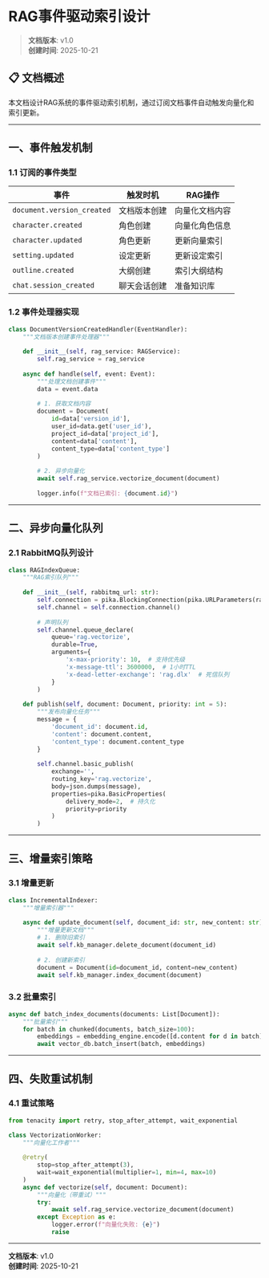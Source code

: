 # RAG事件驱动索引设计

> **文档版本**: v1.0  
> **创建时间**: 2025-10-21

## 📋 文档概述

本文档设计RAG系统的事件驱动索引机制，通过订阅文档事件自动触发向量化和索引更新。

---

## 一、事件触发机制

### 1.1 订阅的事件类型

| 事件 | 触发时机 | RAG操作 |
|------|---------|---------|
| `document.version_created` | 文档版本创建 | 向量化文档内容 |
| `character.created` | 角色创建 | 向量化角色信息 |
| `character.updated` | 角色更新 | 更新向量索引 |
| `setting.updated` | 设定更新 | 更新设定索引 |
| `outline.created` | 大纲创建 | 索引大纲结构 |
| `chat.session_created` | 聊天会话创建 | 准备知识库 |

### 1.2 事件处理器实现

```python
class DocumentVersionCreatedHandler(EventHandler):
    """文档版本创建事件处理器"""
    
    def __init__(self, rag_service: RAGService):
        self.rag_service = rag_service
    
    async def handle(self, event: Event):
        """处理文档创建事件"""
        data = event.data
        
        # 1. 获取文档内容
        document = Document(
            id=data['version_id'],
            user_id=data.get('user_id'),
            project_id=data['project_id'],
            content=data['content'],
            content_type=data['content_type']
        )
        
        # 2. 异步向量化
        await self.rag_service.vectorize_document(document)
        
        logger.info(f"文档已索引: {document.id}")
```

---

## 二、异步向量化队列

### 2.1 RabbitMQ队列设计

```python
class RAGIndexQueue:
    """RAG索引队列"""
    
    def __init__(self, rabbitmq_url: str):
        self.connection = pika.BlockingConnection(pika.URLParameters(rabbitmq_url))
        self.channel = self.connection.channel()
        
        # 声明队列
        self.channel.queue_declare(
            queue='rag.vectorize',
            durable=True,
            arguments={
                'x-max-priority': 10,  # 支持优先级
                'x-message-ttl': 3600000,  # 1小时TTL
                'x-dead-letter-exchange': 'rag.dlx'  # 死信队列
            }
        )
    
    def publish(self, document: Document, priority: int = 5):
        """发布向量化任务"""
        message = {
            'document_id': document.id,
            'content': document.content,
            'content_type': document.content_type
        }
        
        self.channel.basic_publish(
            exchange='',
            routing_key='rag.vectorize',
            body=json.dumps(message),
            properties=pika.BasicProperties(
                delivery_mode=2,  # 持久化
                priority=priority
            )
        )
```

---

## 三、增量索引策略

### 3.1 增量更新

```python
class IncrementalIndexer:
    """增量索引器"""
    
    async def update_document(self, document_id: str, new_content: str):
        """增量更新文档"""
        # 1. 删除旧索引
        await self.kb_manager.delete_document(document_id)
        
        # 2. 创建新索引
        document = Document(id=document_id, content=new_content)
        await self.kb_manager.index_document(document)
```

### 3.2 批量索引

```python
async def batch_index_documents(documents: List[Document]):
    """批量索引"""
    for batch in chunked(documents, batch_size=100):
        embeddings = embedding_engine.encode([d.content for d in batch])
        await vector_db.batch_insert(batch, embeddings)
```

---

## 四、失败重试机制

### 4.1 重试策略

```python
from tenacity import retry, stop_after_attempt, wait_exponential

class VectorizationWorker:
    """向量化工作者"""
    
    @retry(
        stop=stop_after_attempt(3),
        wait=wait_exponential(multiplier=1, min=4, max=10)
    )
    async def vectorize(self, document: Document):
        """向量化（带重试）"""
        try:
            await self.rag_service.vectorize_document(document)
        except Exception as e:
            logger.error(f"向量化失败: {e}")
            raise
```

---

**文档版本**: v1.0  
**创建时间**: 2025-10-21

